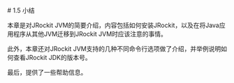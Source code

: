 <a name="1.5" />
# 1.5 小结

本章是对JRockit JVM的简要介绍，内容包括如何安装JRockit，以及在将Java应用程序从其他JVM迁移到JRockit JVM时应该注意的事情。

此外，本章还对JRockit JVM支持的几种不同命令行选项做了介绍，并举例说明如何查看JRockit JDK的版本号。

最后，提供了一些帮助信息。
